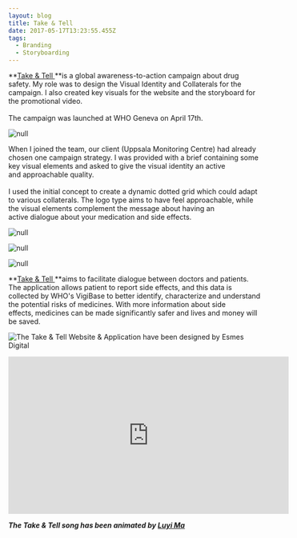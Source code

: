 ```yaml
---
layout: blog
title: Take & Tell
date: 2017-05-17T13:23:55.455Z
tags:
  - Branding
  - Storyboarding
---
```

**[Take & Tell ](http://takeandtell.org/)**is a global awareness-to-action campaign about drug safety. My role was to design the Visual Identity and Collaterals for the campaign. I also created key visuals for the website and the storyboard for the promotional video.\
\
The campaign was launched at WHO Geneva on April 17th.

![null](/images/01T&T.png)

When I joined the team, our client (Uppsala Monitoring Centre) had already chosen one campaign strategy. I was provided with a brief containing some key visual elements and asked to give the visual identity an active and approachable quality.\
\
I used the initial concept to create a dynamic dotted grid which could adapt to various collaterals. The logo type aims to have feel approachable, while the visual elements complement the message about having an active dialogue about your medication and side effects.

![null](/images/02T&T.png)

![null](/images/03T&T.png)

![null](/images/04T&T.png)

**[Take & Tell ](http://www.takeandtell.org/)**aims to facilitate dialogue between doctors and patients. The application allows patient to report side effects, and this data is collected by WHO's VigiBase to better identify, characterize and understand the potential risks of medicines. With more information about side effects, medicines can be made significantly safer and lives and money will be saved.

![The Take & Tell Website & Application have been designed by Esmes Digital](/images/05T&T.png)

<iframe width="560" height="315" src="https://www.youtube.com/embed/dkvaYzaZ_Uk" frameborder="0" allowfullscreen></iframe>

***The Take & Tell song has been animated by [Luyi Ma](http://luyima.com/)***

